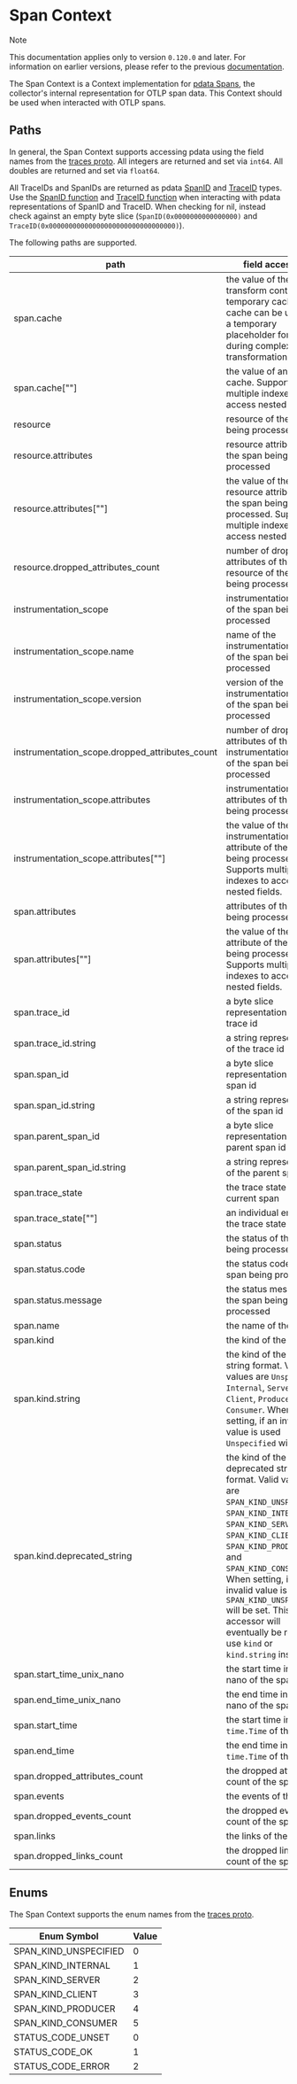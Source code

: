 # Span Context

> [!NOTE]
> This documentation applies only to version `0.120.0` and later. For information on earlier versions, please refer to the previous [documentation](https://github.com/open-telemetry/opentelemetry-collector-contrib/blob/release/0.119.x/pkg/ottl/contexts/ottlspan/README.md).

The Span Context is a Context implementation for [pdata Spans](https://github.com/open-telemetry/opentelemetry-collector/tree/main/pdata/ptrace), the collector's internal representation for OTLP span data.  This Context should be used when interacted with OTLP spans.

## Paths
In general, the Span Context supports accessing pdata using the field names from the [traces proto](https://github.com/open-telemetry/opentelemetry-proto/blob/main/opentelemetry/proto/trace/v1/trace.proto).  All integers are returned and set via `int64`.  All doubles are returned and set via `float64`.

All TraceIDs and SpanIDs are returned as pdata [SpanID](https://github.com/open-telemetry/opentelemetry-collector/blob/main/pdata/pcommon/spanid.go) and [TraceID](https://github.com/open-telemetry/opentelemetry-collector/blob/main/pdata/pcommon/traceid.go) types.  Use the [SpanID function](https://github.com/open-telemetry/opentelemetry-collector-contrib/blob/main/pkg/ottl/ottlfuncs/README.md#spanid) and [TraceID function](https://github.com/open-telemetry/opentelemetry-collector-contrib/blob/main/pkg/ottl/ottlfuncs/README.md#traceid) when interacting with pdata representations of SpanID and TraceID.  When checking for nil, instead check against an empty byte slice (`SpanID(0x0000000000000000)` and `TraceID(0x00000000000000000000000000000000)`).  

The following paths are supported.

| path                                           | field accessed                                                                                                                                                                                                                                                                                                                                                            | type                                                                    |
|------------------------------------------------|---------------------------------------------------------------------------------------------------------------------------------------------------------------------------------------------------------------------------------------------------------------------------------------------------------------------------------------------------------------------------|-------------------------------------------------------------------------|
| span.cache                                     | the value of the current transform context's temporary cache. cache can be used as a temporary placeholder for data during complex transformations                                                                                                                                                                                                                        | pcommon.Map                                                             |
| span.cache\[""\]                               | the value of an item in cache. Supports multiple indexes to access nested fields.                                                                                                                                                                                                                                                                                         | string, bool, int64, float64, pcommon.Map, pcommon.Slice, []byte or nil |
| resource                                       | resource of the span being processed                                                                                                                                                                                                                                                                                                                                      | pcommon.Resource                                                        |
| resource.attributes                            | resource attributes of the span being processed                                                                                                                                                                                                                                                                                                                           | pcommon.Map                                                             |
| resource.attributes\[""\]                      | the value of the resource attribute of the span being processed. Supports multiple indexes to access nested fields.                                                                                                                                                                                                                                                       | string, bool, int64, float64, pcommon.Map, pcommon.Slice, []byte or nil |
| resource.dropped_attributes_count              | number of dropped attributes of the resource of the span being processed                                                                                                                                                                                                                                                                                                  | int64                                                                   |
| instrumentation_scope                          | instrumentation scope of the span being processed                                                                                                                                                                                                                                                                                                                         | pcommon.InstrumentationScope                                            |
| instrumentation_scope.name                     | name of the instrumentation scope of the span being processed                                                                                                                                                                                                                                                                                                             | string                                                                  |
| instrumentation_scope.version                  | version of the instrumentation scope of the span being processed                                                                                                                                                                                                                                                                                                          | string                                                                  |
| instrumentation_scope.dropped_attributes_count | number of dropped attributes of the instrumentation scope of the span being processed                                                                                                                                                                                                                                                                                     | int64                                                                   |
| instrumentation_scope.attributes               | instrumentation scope attributes of the span being processed                                                                                                                                                                                                                                                                                                              | pcommon.Map                                                             |
| instrumentation_scope.attributes\[""\]         | the value of the instrumentation scope attribute of the span being processed. Supports multiple indexes to access nested fields.                                                                                                                                                                                                                                          | string, bool, int64, float64, pcommon.Map, pcommon.Slice, []byte or nil |
| span.attributes                                | attributes of the span being processed                                                                                                                                                                                                                                                                                                                                    | pcommon.Map                                                             |
| span.attributes\[""\]                          | the value of the attribute of the span being processed. Supports multiple indexes to access nested fields.                                                                                                                                                                                                                                                                | string, bool, int64, float64, pcommon.Map, pcommon.Slice, []byte or nil |
| span.trace_id                                  | a byte slice representation of the trace id                                                                                                                                                                                                                                                                                                                               | pcommon.TraceID                                                         |
| span.trace_id.string                           | a string representation of the trace id                                                                                                                                                                                                                                                                                                                                   | string                                                                  |
| span.span_id                                   | a byte slice representation of the span id                                                                                                                                                                                                                                                                                                                                | pcommon.SpanID                                                          |
| span.span_id.string                            | a string representation of the span id                                                                                                                                                                                                                                                                                                                                    | string                                                                  |
| span.parent_span_id                            | a byte slice representation of the parent span id                                                                                                                                                                                                                                                                                                                         | pcommon.SpanID                                                          |
| span.parent_span_id.string                     | a string representation of the parent span id                                                                                                                                                                                                                                                                                                                             | string                                                                  |
| span.trace_state                               | the trace state of the current span                                                                                                                                                                                                                                                                                                                                       | string                                                                  |
| span.trace_state\[""\]                         | an individual entry in the trace state                                                                                                                                                                                                                                                                                                                                    | string                                                                  |
| span.status                                    | the status of the span being processed                                                                                                                                                                                                                                                                                                                                    | ptrace.Status                                                           |
| span.status.code                               | the status code of the span being processed                                                                                                                                                                                                                                                                                                                               | int64                                                                   |
| span.status.message                            | the status message of the span being processed                                                                                                                                                                                                                                                                                                                            | string                                                                  |
| span.name                                      | the name of the span                                                                                                                                                                                                                                                                                                                                                      | string                                                                  |
| span.kind                                      | the kind of the span                                                                                                                                                                                                                                                                                                                                                      | int64                                                                   |
| span.kind.string                               | the kind of the span in string format.  Valid values are `Unspecified`, `Internal`, `Server`, `Client`, `Producer`, and `Consumer`.  When setting, if an invalid value is used `Unspecified` will be set.                                                                                                                                                                 | string                                                                  |
| span.kind.deprecated_string                    | the kind of the span in deprecated string format.  Valid values are `SPAN_KIND_UNSPECIFIED`, `SPAN_KIND_INTERNAL`, `SPAN_KIND_SERVER`, `SPAN_KIND_CLIENT`, `SPAN_KIND_PRODUCER`, and `SPAN_KIND_CONSUMER`.  When setting, if an invalid value is used `SPAN_KIND_UNSPECIFIED` will be set. This accessor will eventually be removed, use `kind` or `kind.string` instead. | string                                                                  |
| span.start_time_unix_nano                      | the start time in unix nano of the span                                                                                                                                                                                                                                                                                                                                   | int64                                                                   |
| span.end_time_unix_nano                        | the end time in unix nano of the span                                                                                                                                                                                                                                                                                                                                     | int64                                                                   |
| span.start_time                                | the start time in `time.Time` of the span                                                                                                                                                                                                                                                                                                                                 | `time.Time`                                                             |
| span.end_time                                  | the end time in `time.Time` of the span                                                                                                                                                                                                                                                                                                                                   | `time.Time`                                                             |
| span.dropped_attributes_count                  | the dropped attributes count of the span                                                                                                                                                                                                                                                                                                                                  | int64                                                                   |
| span.events                                    | the events of the span                                                                                                                                                                                                                                                                                                                                                    | ptrace.SpanEventSlice                                                   |
| span.dropped_events_count                      | the dropped events count of the span                                                                                                                                                                                                                                                                                                                                      | int64                                                                   |
| span.links                                     | the links of the span                                                                                                                                                                                                                                                                                                                                                     | ptrace.SpanLinkSlice                                                    |
| span.dropped_links_count                       | the dropped links count of the span                                                                                                                                                                                                                                                                                                                                       | int64                                                                   |


## Enums

The Span Context supports the enum names from the [traces proto](https://github.com/open-telemetry/opentelemetry-proto/blob/main/opentelemetry/proto/trace/v1/trace.proto).

| Enum Symbol           | Value |
|-----------------------|-------|
| SPAN_KIND_UNSPECIFIED | 0     |
| SPAN_KIND_INTERNAL    | 1     |
| SPAN_KIND_SERVER      | 2     |
| SPAN_KIND_CLIENT      | 3     |
| 	SPAN_KIND_PRODUCER   | 4     |
| 	SPAN_KIND_CONSUMER   | 5     |
| 	STATUS_CODE_UNSET    | 0     |
| 	STATUS_CODE_OK       | 1     |
| 	STATUS_CODE_ERROR    | 2     |
